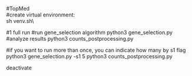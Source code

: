 #TopMed \
#create virtual environment:\
sh venv.sh\

#1 full run 
#run gene_selection algorithm 
python3 gene_selection.py
#analyze results
python3 counts_postprocessing.py

#if you want to run more than once, you can indicate how many by s1 flag
python3 gene_selection.py -s1 5
python3 counts_postprocessing.py

deactivate 
